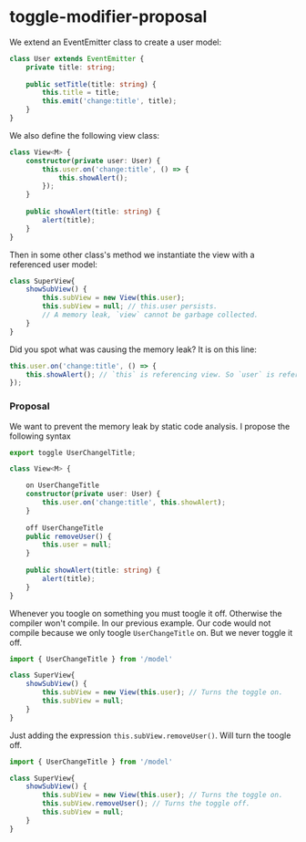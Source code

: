 # toggle-modifier-proposal

We extend an EventEmitter class to create a user model:

```typescript
class User extends EventEmitter {
    private title: string;
    
    public setTitle(title: string) {
        this.title = title;
        this.emit('change:title', title);
    }
}
```
We also define the following view class:

```typescript
class View<M> {
    constructor(private user: User) {
        this.user.on('change:title', () => {
            this.showAlert();
        });
    }
    
    public showAlert(title: string) {
        alert(title);
    }
}
```

Then in some other class's method we instantiate the view with a referenced user model:
```typescript
class SuperView{
    showSubView() {
        this.subView = new View(this.user);
        this.subView = null; // this.user persists.
        // A memory leak, `view` cannot be garbage collected.
    }
}
```
Did you spot what was causing the memory leak? It is on this line:
```typescript
this.user.on('change:title', () => {
    this.showAlert(); // `this` is referencing view. So `user` is referencing `view`.
});
```

### Proposal

We want to prevent the memory leak by static code analysis. I propose the following syntax

```typescript
export toggle UserChangelTitle;

class View<M> {

    on UserChangeTitle
    constructor(private user: User) {
        this.user.on('change:title', this.showAlert);
    }
    
    off UserChangeTitle
    public removeUser() {
        this.user = null;
    }
    
    public showAlert(title: string) {
        alert(title);
    }
}
```
Whenever you toogle on something you must toogle it off. Otherwise the compiler won't compile. In our previous example. Our code would not compile because we only toogle `UserChangeTitle` on. But we never toggle it off.

```typescript
import { UserChangeTitle } from '/model'

class SuperView{
    showSubView() {
        this.subView = new View(this.user); // Turns the toggle on.
        this.subView = null;
    }
}
```

Just adding the expression `this.subView.removeUser()`. Will turn the toogle off.
```typescript
import { UserChangeTitle } from '/model'

class SuperView{
    showSubView() {
        this.subView = new View(this.user); // Turns the toggle on.
        this.subView.removeUser(); // Turns the toggle off.
        this.subView = null;
    }
}
```
